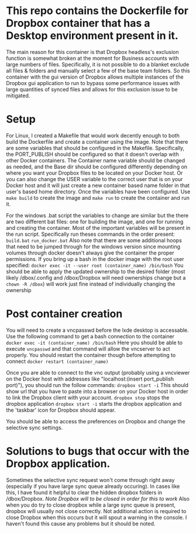 # This repo contains the Dockerfile for Dropbox container that has a Desktop environment present in it. 
The main reason for this container is that Dropbox headless's exclusion function is somewhat broken at the moment for Business accounts with large numbers of files.
Specifically, it is not possible to do a blanket exclude all files & folders and manually select a few of the base team folders. So this container with the gui version of Dropbox allows multiple instances
of the Dropbox gui application to run to bypass some performance issues with large quantities of synced files and allows for this exclusion issue to be mitigated.

# Setup
For Linux, I created a Makefile that would work decently enough to both build the Dockerfile and create a container using the image. Note that there are some variables that should be configured in the Makefile.
Specifically, the PORT_PUBLISH should be configured so that it doesn't overlap with other Docker containers. The Container name variable should be changed as needed, and the Base dir should be configured differently depending on where you want your Dropbox files to be located on your Docker host. Or you can also change the USER variable to the correct user that is on your Docker host and it will just create a new container based name folder in that user's based home directory.
Once the variables have been configured. Use `make build` to create the image and `make run` to create the container and run it.

For the windows .bat script the variables to change are similar but the there are two different bat files: one for building the image, and one for running and creating the container. Most of the important variables will be present in the run script.
Specifically run theses commands in the order present:
`build.bat`
`run_docker.bat`
Also note that there are some additional hoops that need to be jumped through for the windows version since mounting volumes through docker doesn't always give the container the proper permissions.
If you bring up a bash in the docker image with the root user specified:
`docker exec -it --user root (container_name) /bin/bash`
You should be able to apply the updated ownership to the desired folder (most likely /dbox/.config and /dbox/Dropbox will need ownerships change but a `chown -R /dbox`) will work just fine instead of individually changing the ownership
# Post container creation
You will need to create a vncpasswd before the lxde desktop is accessable. Use the following command to get a bash connection to the container
`docker exec -it (container_name) /bin/bash`
Here you should be able to execute `vncpasswd` and that command will allow the vncserver to act properly. You should restart the container though before attempting to connect `docker restart (container_name)`

Once you are able to connect to the vnc output (probably using a vncviewer on the Docker host with addresses like "localhost:(insert port_publish port)"), you should run the follow commands:
<a> </a>
`dropbox start -i` This should show url that you have to paste into a browser on your Docker host in order to link the Dropbox client with your account.
`dropbox stop` stops the dropbox application
`dropbox start -i` starts the dropbox application and the 'taskbar' icon for Dropbox should appear. 

You should be able to access the preferences on Dropbox and change the selective sync settings.

# Solutions to bugs that occur with the Dropbox application.
Sometimes the selective sync request won't come through right away (especially if you have large sync queue already occuring).
In cases like this, I have found it helpful to clear the hidden dropbox folders in /dbox/Dropbox. *Note Dropbox will to be closed in order for this to work*
Also when you do try to close dropbox while a large sync queue is present, dropbox will usually not close correctly. Not additional action is required to close Dropbox when this occurs but it will spout a warning in the console. I haven't found this cause any problems but it should be noted.
